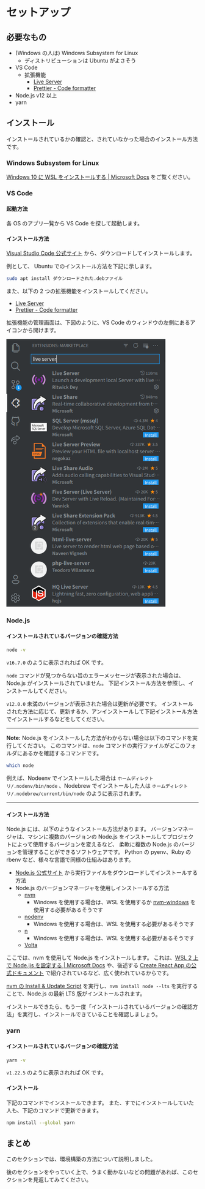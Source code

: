 # セットアップ

## 必要なもの

- (Windows の人は) Windows Subsystem for Linux
  - ディストリビューションは Ubuntu がよさそう
- VS Code
  - 拡張機能
    - [Live Server](https://marketplace.visualstudio.com/items?itemName=ritwickdey.LiveServer)
    - [Prettier \- Code formatter](https://marketplace.visualstudio.com/items?itemName=esbenp.prettier-vscode)
- Node.js v12 以上
- yarn

## インストール

インストールされているかの確認と、されていなかった場合のインストール方法です。

### Windows Subsystem for Linux

[Windows 10 に WSL をインストールする \| Microsoft Docs](https://docs.microsoft.com/ja-jp/windows/wsl/install-win10) をご覧ください。

### VS Code

#### 起動方法

各 OS のアプリ一覧から VS Code を探して起動します。

#### インストール方法

[Visual Studio Code 公式サイト](https://code.visualstudio.com/) から、ダウンロードしてインストールします。

例として、 Ubuntu でのインストール方法を下記に示します。

```bash
sudo apt install ダウンロードされた.debファイル
```

また、以下の 2 つの拡張機能をインストールしてください。

- [Live Server](https://marketplace.visualstudio.com/items?itemName=ritwickdey.LiveServer)
- [Prettier \- Code formatter](https://marketplace.visualstudio.com/items?itemName=esbenp.prettier-vscode)

拡張機能の管理画面は、下図のように、VS Code のウィンドウの左側にあるアイコンから開けます。

![拡張機能のインストール画面](./img/00-setup/ext.png)

### Node.js

#### インストールされているバージョンの確認方法

```bash
node -v
```

`v16.7.0` のように表示されれば OK です。

`node` コマンドが見つからない旨のエラーメッセージが表示された場合は、Node.js がインストールされていません。
下記インストール方法を参照し、インストールしてください。

`v12.0.0` 未満のバージョンが表示された場合は更新が必要です。
インストールされた方法に応じて、更新するか、アンインストールして下記インストール方法でインストールするなどをしてください。

---

**Note:** Node.js をインストールした方法がわからない場合は以下のコマンドを実行してください。
このコマンドは、`node` コマンドの実行ファイルがどこのフォルダにあるかを確認するコマンドです。

```sh
which node
```

例えば、Nodeenv でインストールした場合は `ホームディレクトリ/.nodenv/bin/node` 、Nodebrew でインストールした人は `ホームディレクトリ/.nodebrew/current/bin/node` のように表示されます。

---

#### インストール方法

Node.js には、以下のようなインストール方法があります。
バージョンマネージャは、マシンに複数のバージョンの Node.js をインストールしてプロジェクトによって使用するバージョンを変えるなど、
柔軟に複数の Node.js のバージョンを管理することができるソフトウェアです。
Python の pyenv、Ruby の rbenv など、様々な言語で同様の仕組みはあります。

- [Node.js 公式サイト](https://nodejs.org/ja/) から実行ファイルをダウンロードしてインストールする方法
- Node.js のバージョンマネージャを使用しインストールする方法
  - [nvm](https://github.com/nvm-sh/nvm)
    - Windows を使用する場合は、WSL を使用するか [nvm-windows](https://github.com/coreybutler/nvm-windows) を使用する必要があるそうです
  - [nodenv](https://github.com/nodenv/nodenv)
    - Windows を使用する場合は、WSL を使用する必要があるそうです
  - [n](https://github.com/tj/n)
    - Windows を使用する場合は、WSL を使用する必要があるそうです
  - [Volta](https://volta.sh/)

ここでは、nvm を使用して Node.js をインストールします。
これは、[WSL 2 上で Node\.jis を設定する \| Microsoft Docs](https://docs.microsoft.com/ja-jp/windows/dev-environment/javascript/nodejs-on-wsl) や、後述する [Create React App の公式ドキュメント](https://create-react-app.dev/docs/getting-started#creating-an-app) で紹介されているなど、広く使われているからです。

[nvm の Install & Update Script](https://github.com/nvm-sh/nvm#install--update-script) を実行し、`nvm install node --lts` を実行することで、Node.js の最新 LTS 版がインストールされます。

インストールできたら、もう一度「インストールされているバージョンの確認方法」を実行し、インストールできていることを確認しましょう。

### yarn

#### インストールされているバージョンの確認方法

```bash
yarn -v
```

`v1.22.5` のように表示されれば OK です。

#### インストール

下記のコマンドでインストールできます。
また、すでにインストールしていた人も、下記のコマンドで更新できます。

```bash
npm install --global yarn
```

## まとめ

このセクションでは、環境構築の方法について説明しました。

後のセクションをやっていく上で、うまく動かないなどの問題があれば、このセクションを見返してみてください。
